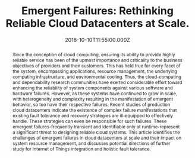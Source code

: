 ---
title: "Emergent Failures: Rethinking Reliable Cloud Datacenters at Scale."
publication_types:
  - "2"
authors:
  - P. Garraghan
  - R. Yang
  - Z. Wen
  - A. Romanovsky
  - J. Xu
  - R. Buyya
  - R. Ranjan
publication_short: IEEE Cloud Computing magazine, 2018. (SCI-IF = 4.393)
abstract: Since the conception of cloud computing, ensuring its ability to
  provide highly reliable service has been of the upmost importance and
  criticality to the business objectives of providers and their customers. This
  has held true for every facet of the system, encompassing applications,
  resource management, the underlying computing infrastructure, and
  environmental cooling. Thus, the cloud-computing and dependability research
  communities have exerted considerable effort toward enhancing the reliability
  of system components against various software and hardware failures. However,
  as these systems have continued to grow in scale, with heterogeneity and
  complexity resulting in the manifestation of emergent behavior, so too have
  their respective failures. Recent studies of production cloud datacenters
  indicate the existence of complex failure manifestations that existing fault
  tolerance and recovery strategies are ill-equipped to effectively handle.
  These strategies can even be responsible for such failures. These emergent
  failures-frequently transient and identifiable only at runtime-represent a
  significant threat to designing reliable cloud systems. This article
  identifies the challenges of emergent failures in cloud datacenters at scale
  and their impact on system resource management, and discusses potential
  directions of further study for Internet of Things integration and holistic
  fault tolerance.
draft: false
featured: false
tags:
  - 期刊
slides: null
url_pdf: https://ieeexplore.ieee.org/abstract/document/8497007
image:
  caption: ""
  focal_point: ""
  preview_only: false
summary: ""
url_dataset: ""
url_project: ""
url_source: ""
url_video: ""
author_notes: []
doi: ""
publication: IEEE Cloud Computing magazine, 2018. (SCI-IF = 4.393)
projects: []
date: 2018-10-10T11:55:00.000Z
url_slides: ""
publishDate: 2017-01-01T00:00:00.000Z
url_poster: ""
url_code: ""
---